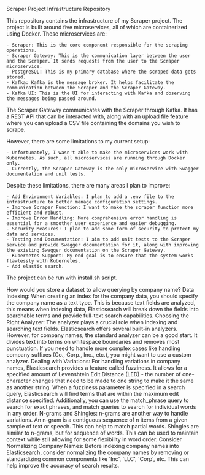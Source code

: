 Scraper Project Infrastructure Repository

This repository contains the infrastructure of my Scraper project. The project is built around five microservices, all of which are containerized using Docker. These microservices are:

    - Scraper: This is the core component responsible for the scraping operations.
    - Scraper Gateway: This is the communication layer between the user and the Scraper. It sends requests from the user to the Scraper microservice.
    - PostgreSQL: This is my primary database where the scraped data gets stored.
    - Kafka: Kafka is the message broker. It helps facilitate the communication between the Scraper and the Scraper Gateway.
    - Kafka UI: This is the UI for interacting with Kafka and observing the messages being passed around.

The Scraper Gateway communicates with the Scraper through Kafka. It has a REST API that can be interacted with, along with an upload file feature where you can upload a CSV file containing the domains you wish to scrape.

However, there are some limitations to my current setup:

    - Unfortunately, I wasn't able to make the microservices work with Kubernetes. As such, all microservices are running through Docker only.
    - Currently, the Scraper Gateway is the only microservice with Swagger documentation and unit tests.

Despite these limitations, there are many areas I plan to improve:

    - Add Environment Variables: I plan to add a .env file to the infrastructure to better manage configuration settings.
    - Improve Scraper Function: I want to make the scraper function more efficient and robust.
    - Improve Error Handling: More comprehensive error handling is essential for a smoother user experience and easier debugging.
    - Security Measures: I plan to add some form of security to protect my data and services.
    - Testing and Documentation: I aim to add unit tests to the Scraper service and provide Swagger documentation for it, along with improving the existing Swagger documentation on the Scraper Gateway.
    - Kubernetes Support: My end goal is to ensure that the system works flawlessly with Kubernetes.
    - Add elastic search.
The project can be run with install.sh script.

How would you store a dataset to allow querying by company name?
Data Indexing:
    When creating an index for the company data, you should specify the company name as a text type. 
    This is because text fields are analyzed, this means when indexing data, Elasticsearch will break down the fields into searchable terms and provide full-text search capabilities.
Choosing the Right Analyzer:
    The analyzer plays a crucial role when indexing and searching text fields. Elasticsearch offers several built-in analyzers. However, for company names, the standard analyzer can be a good start. It divides text into terms on whitespace boundaries and removes most punctuation. 
    If you need to handle more complex cases like handling company suffixes (Co., Corp., Inc., etc.), you might want to use a custom analyzer.
Dealing with Variations:
    For handling variations in company names, Elasticsearch provides a feature called fuzziness. It allows for a specified amount of Levenshtein Edit Distance (LED) - the number of one-character changes that need to be made to one string to make it the same as another string. 
    When a fuzziness parameter is specified in a search query, Elasticsearch will find terms that are within the maximum edit distance specified.
    Additionally, you can use the match_phrase query to search for exact phrases, and match queries to search for individual words in any order.
N-grams and Shingles:
    n-grams are another way to handle variations. An n-gram is a contiguous sequence of n items from a given sample of text or speech. This can help to match partial words.
    Shingles are similar to n-grams, but for sequence of words. This can be used to maintain context while still allowing for some flexibility in word order.
Consider Normalizing Company Names:
    Before indexing company names into Elasticsearch, consider normalizing the company names by removing or standardizing common components like 'Inc', 'LLC', 'Corp', etc. 
    This can help improve the accuracy of search results.

